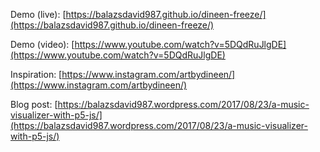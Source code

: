Demo (live): [https://balazsdavid987.github.io/dineen-freeze/](https://balazsdavid987.github.io/dineen-freeze/)

Demo (video): [https://www.youtube.com/watch?v=5DQdRuJlgDE](https://www.youtube.com/watch?v=5DQdRuJlgDE)

Inspiration: [https://www.instagram.com/artbydineen/](https://www.instagram.com/artbydineen/)

Blog post: [https://balazsdavid987.wordpress.com/2017/08/23/a-music-visualizer-with-p5-js/](https://balazsdavid987.wordpress.com/2017/08/23/a-music-visualizer-with-p5-js/)